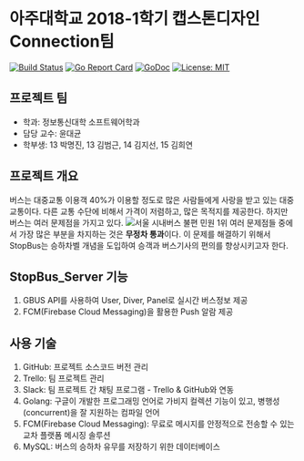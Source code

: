 # **아주대학교 2018-1학기 캡스톤디자인 Connection팀**
[![Build Status](https://travis-ci.org/AJOU-Connection/StopBus_Server.svg?branch=master)](https://travis-ci.org/AJOU-Connection/StopBus_Server)
[![Go Report Card](https://goreportcard.com/badge/github.com/AJOU-Connection/StopBus_Server)](https://goreportcard.com/report/github.com/AJOU-Connection/StopBus_Server)
[![GoDoc](https://godoc.org/github.com/AJOU-Connection/StopBus_Server?status.svg)](https://godoc.org/github.com/AJOU-Connection/StopBus_Server)
[![License: MIT](https://img.shields.io/badge/License-MIT-yellow.svg)](https://opensource.org/licenses/MIT)

## **프로젝트 팀**
- 학과: 정보통신대학 소프트웨어학과
- 담당 교수: 윤대균
- 학부생: 13 박명진, 13 김범근, 14 김지선, 15 김희연

## **프로젝트 개요**
버스는 대중교통 이용객 40%가 이용할 정도로 많은 사람들에게 사랑을 받고 있는 대중교통이다. 다른 교통 수단에 비해서 가격이 저렴하고, 많은 목적지를 제공한다. 하지만 버스는 여러 문제점을 가지고 있다.
![서울 시내버스 불편 민원 1위](http://news.tongplus.com/site/data/img_dir/2016/11/04/2016110401982_0.jpg)
여러 문제점들 중에서 가장 많은 부분을 차지하는 것은 **무정차 통과**이다. 이 문제를 해결하기 위해서 StopBus는 승하차벨 개념을 도입하여 승객과 버스기사의 편의를 향상시키고자 한다.

## **StopBus_Server 기능**
1. GBUS API를 사용하여 User, Diver, Panel로 실시간 버스정보 제공
2. FCM(Firebase Cloud Messaging)을 활용한 Push 알람 제공

## **사용 기술**
1. GitHub: 프로젝트 소스코드 버전 관리 
2. Trello: 팀 프로젝트 관리
3. Slack: 팀 프로젝트 간 채팅 프로그램 - Trello & GitHub와 연동
4. Golang: 구글이 개발한 프로그래밍 언어로 가비지 컬렉션 기능이 있고, 병행성(concurrent)을 잘 지원하는 컴파일 언어
5. FCM(Firebase Cloud Messaging): 무료로 메시지를 안정적으로 전송할 수 있는 교차 플랫폼 메시징 솔루션
6. MySQL: 버스의 승하차 유무를 저장하기 위한 데이터베이스